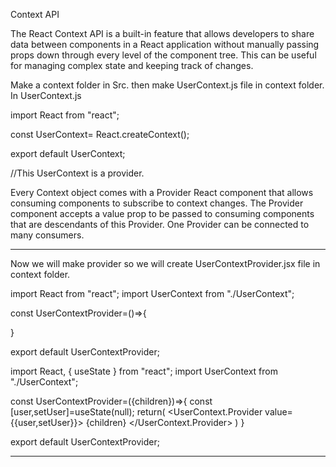 
Context API 

The React Context API is a built-in feature that allows developers to share data between components in a React application without manually passing props down through every level of the component tree. This can be useful for managing complex state and keeping track of changes.



Make a context folder in Src.
then make UserContext.js file in context folder.
In UserContext.js

import React from "react";

const UserContext= React.createContext();

export default UserContext;

//This UserContext is a provider.

Every Context object comes with a Provider React component that allows consuming components to subscribe to context changes. The Provider component accepts a value prop to be passed to consuming components that are descendants of this Provider. One Provider can be connected to many consumers.
***********************************************************************************

Now we will make provider so we will create UserContextProvider.jsx file in context folder.

import React from "react";
import UserContext from "./UserContext";

const UserContextProvider=()=>{

}

export default UserContextProvider;



import React, { useState } from "react";
import UserContext from "./UserContext";

const UserContextProvider=({children})=>{
       const [user,setUser]=useState(null);
    return(
        <UserContext.Provider value={{user,setUser}}>
            {children}
        </UserContext.Provider>
    )
}

export default UserContextProvider;


***********************************************************************************
